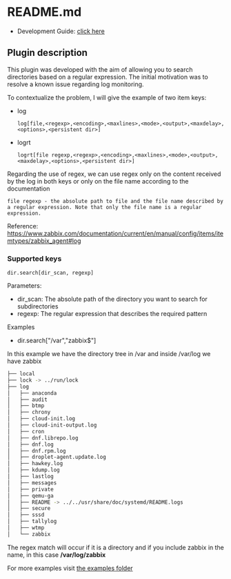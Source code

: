 # README.md

- Development Guide: [click here](docs/development_guide.md)

## Plugin description

This plugin was developed with the aim of allowing you to search directories based on a regular expression.
The initial motivation was to resolve a known issue regarding log monitoring.

To contextualize the problem, I will give the example of two item keys:
- log
    ```
    log[file,<regexp>,<encoding>,<maxlines>,<mode>,<output>,<maxdelay>,<options>,<persistent dir>]
    ```
- logrt
    ```
    logrt[file regexp,<regexp>,<encoding>,<maxlines>,<mode>,<output>,<maxdelay>,<options>,<persistent dir>]
    ```

Regarding the use of regex, we can use regex only on the content received by the log in both keys or only on the file name according to the documentation

`file regexp - the absolute path to file and the file name described by a regular expression. Note that only the file name is a regular expression.`

Reference: https://www.zabbix.com/documentation/current/en/manual/config/items/itemtypes/zabbix_agent#log

### Supported keys

```
dir.search[dir_scan, regexp]
```

Parameters:
- dir_scan: The absolute path of the directory you want to search for subdirectories
- regexp: The regular expression that describes the required pattern

Examples

- dir.search["/var","zabbix$"]

In this example we have the directory tree in /var and inside /var/log we have zabbix

```bash
├── local
├── lock -> ../run/lock
├── log
│   ├── anaconda
│   ├── audit
│   ├── btmp
│   ├── chrony
│   ├── cloud-init.log
│   ├── cloud-init-output.log
│   ├── cron
│   ├── dnf.librepo.log
│   ├── dnf.log
│   ├── dnf.rpm.log
│   ├── droplet-agent.update.log
│   ├── hawkey.log
│   ├── kdump.log
│   ├── lastlog
│   ├── messages
│   ├── private
│   ├── qemu-ga
│   ├── README -> ../../usr/share/doc/systemd/README.logs
│   ├── secure
│   ├── sssd
│   ├── tallylog
│   ├── wtmp
│   └── zabbix
```

The regex match will occur if it is a directory and if you include zabbix in the name, in this case **/var/log/zabbix**

For more examples visit [the examples folder](examples)